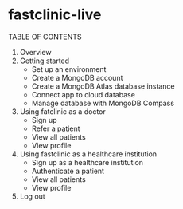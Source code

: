 # fastclinic-live
TABLE OF CONTENTS

1. Overview
2. Getting started
    -   Set up an environment
    -   Create a MongoDB account
    -   Create a MongoDB Atlas database instance
    -   Connect app to cloud database
    -   Manage database with MongoDB Compass
3. Using fatclinic as a doctor
    -   Sign up
    -   Refer a patient
    -   View all patients
    -   View profile
4. Using fastclinic as a healthcare institution
    - Sign up as a healthcare institution
    - Authenticate a patient
    - View all patients
    - View profile
5. Log out